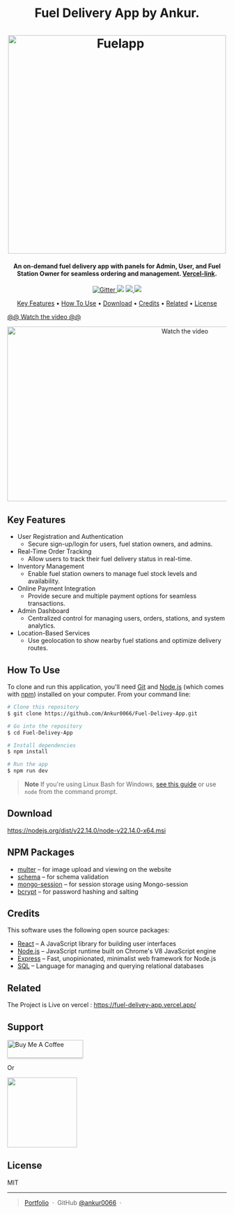 

<h1 align="center">
  <br>
	 Fuel Delivery App by Ankur.
  <br><br>
  <a href="https://media.excellentwebworld.com/wp-content/uploads/2019/11/15085534/On-demand-gas-delivery-service-app.jpg"><img src="https://media.excellentwebworld.com/wp-content/uploads/2019/11/15085534/On-demand-gas-delivery-service-app.jpg" alt="Fuelapp" width="500"></a>
  <br>

</h1>

<h4 align="center">An on-demand fuel delivery app with panels for Admin, User, and Fuel Station Owner for seamless ordering and management. <a href="https://fuel-delivey-app.vercel.app/" target="_blank">Vercel-link</a>.</h4>

<p align="center">
  <a href="https://badge.fury.io/js/electron-markdownify">
    <img src="https://badge.fury.io/js/electron-markdownify.svg"
         alt="Gitter">
  </a>
  <a href="https://gitter.im/electron-markdownify"><img src="https://badges.gitter.im/electron-markdownify.svg"></a>
  <a href="https://saythanks.io/to/bullredeyes@gmail.com">
      <img src="https://img.shields.io/badge/SayThanks.io-%E2%98%BC-1EAEDB.svg">
  </a>
  <a href="https://www.paypal.me/">
    <img src="https://img.shields.io/badge/$-donate-ff69b4.svg?maxAge=2592000&amp;style=flat">
  </a>
</p>

<p align="center">
  <a href="#key-features">Key Features</a> •
  <a href="#how-to-use">How To Use</a> •
  <a href="#download">Download</a> •
  <a href="#credits">Credits</a> •
  <a href="#related">Related</a> •
  <a href="#license">License</a>
</p>

[@@ Watch the video @@](https://drive.google.com/file/d/1MWCiAwNSghk5P1yexILBuqKHsMktb6wq/view?usp=sharing)


<div align="center">
    <a href="https://drive.google.com/file/d/1MWCiAwNSghk5P1yexILBuqKHsMktb6wq/view?usp=sharing">
        <img src="https://i.sstatic.net/Vp2cE.png" alt="Watch the video" width="800" height="400">
    </a>
</div>




## Key Features

* User Registration and Authentication
  - Secure sign-up/login for users, fuel station owners, and admins.
* Real-Time Order Tracking
  - Allow users to track their fuel delivery status in real-time.
* Inventory Management
  - Enable fuel station owners to manage fuel stock levels and availability.
* Online Payment Integration
  - Provide secure and multiple payment options for seamless transactions.
* Admin Dashboard
  - Centralized control for managing users, orders, stations, and system analytics.
* Location-Based Services
  - Use geolocation to show nearby fuel stations and optimize delivery routes.



## How To Use

To clone and run this application, you'll need [Git](https://git-scm.com) and [Node.js](https://nodejs.org/en/download/) (which comes with [npm](http://npmjs.com)) installed on your computer. From your command line:

```bash
# Clone this repository
$ git clone https://github.com/Ankur0066/Fuel-Delivey-App.git

# Go into the repository
$ cd Fuel-Delivey-App

# Install dependencies
$ npm install

# Run the app
$ npm run dev
```

> **Note**
> If you're using Linux Bash for Windows, [see this guide](https://www.howtogeek.com/261575/how-to-run-graphical-linux-desktop-applications-from-windows-10s-bash-shell/) or use `node` from the command prompt.


## Download
https://nodejs.org/dist/v22.14.0/node-v22.14.0-x64.msi

## NPM Packages

- [multer](https://www.npmjs.com/package/multer) – for image upload and viewing on the website  
- [schema](https://www.npmjs.com/package/schema) – for schema validation  
- [mongo-session](https://www.npmjs.com/package/mongo-session) – for session storage using Mongo-session  
- [bcrypt](https://www.npmjs.com/package/bcrypt) – for password hashing and salting  

## Credits

This software uses the following open source packages:

- [React](https://reactjs.org/) – A JavaScript library for building user interfaces  
- [Node.js](https://nodejs.org/) – JavaScript runtime built on Chrome's V8 JavaScript engine  
- [Express](https://expressjs.com/) – Fast, unopinionated, minimalist web framework for Node.js  
- [SQL](https://www.w3schools.com/sql/) – Language for managing and querying relational databases  


## Related
The Project is Live on vercel :
https://fuel-delivey-app.vercel.app/

## Support

<a href="https://buymeacoffee.com" target="_blank"><img src="https://www.buymeacoffee.com/assets/img/custom_images/purple_img.png" alt="Buy Me A Coffee" style="height: 41px !important;width: 174px !important;box-shadow: 0px 3px 2px 0px rgba(190, 190, 190, 0.5) !important;-webkit-box-shadow: 0px 3px 2px 0px rgba(190, 190, 190, 0.5) !important;" ></a>

<p>Or</p> 

<a href="https://www.patreon.com">
	<img src="https://c5.patreon.com/external/logo/become_a_patron_button@2x.png" width="160">
</a>


## License

MIT

---

> [Portfolio](https://ankur-tiwari-portfolio-qn6d.vercel.app/) &nbsp;&middot;&nbsp;
> GitHub [@ankur0066](https://github.com/Ankur0066) &nbsp;&middot;&nbsp;

